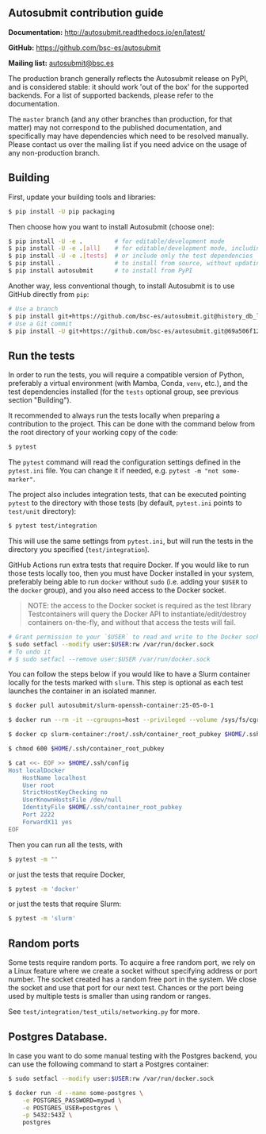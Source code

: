 ## Autosubmit contribution guide

**Documentation:** http://autosubmit.readthedocs.io/en/latest/

**GitHub:** https://github.com/bsc-es/autosubmit

**Mailing list:** autosubmit@bsc.es

The production branch generally reflects the Autosubmit release on PyPI,
and is considered stable: it should work 'out of the box' for the supported
backends. For a list of supported backends, please refer to the documentation.

The `master` branch (and any other branches than production, for that matter)
may not correspond to the published documentation, and specifically may have
dependencies which need to be resolved manually. Please contact us over the
mailing list if you need advice on the usage of any non-production branch.

## Building

First, update your building tools and libraries:

```bash
$ pip install -U pip packaging
```

Then choose how you want to install Autosubmit (choose one):

```bash
$ pip install -U -e .         # for editable/development mode
$ pip install -U -e .[all]    # for editable/development mode, including all dependencies
$ pip install -U -e .[tests]  # or include only the test dependencies
$ pip install .               # to install from source, without updating dependencies
$ pip install autosubmit      # to install from PyPI
```

Another way, less conventional though, to install Autosubmit is to use
GitHub directly from `pip`:

```bash
# Use a branch
$ pip install git+https://github.com/bsc-es/autosubmit.git@history_db_lint_fix
# Use a Git commit
$ pip install -U git+https://github.com/bsc-es/autosubmit.git@69a506f12c471b49fd021b3448b7d5bc215f1183
```

## Run the tests

In order to run the tests, you will require a compatible version of Python,
preferably a virtual environment (with Mamba, Conda, `venv`, etc.), and the
test dependencies installed (for the `tests` optional group, see previous
section "Building").

It recommended to always run the tests locally when preparing a contribution
to the project. This can be done with the command below from the root directory
of your working copy of the code:

```bash
$ pytest
```

The `pytest` command will read the configuration settings defined in the
`pytest.ini` file. You can change it if needed, e.g. `pytest -m "not some-marker"`.

The project also includes integration tests, that can be executed pointing
`pytest` to the directory with those tests (by default, `pytest.ini` points to
`test/unit` directory):

```bash
$ pytest test/integration
```

This will use the same settings from `pytest.ini`, but will run the tests in
the directory you specified (`test/integration`).

GitHub Actions run extra tests that require Docker. If you would like to run
those tests locally too, then you must have Docker installed in your system,
preferably being able to run `docker` without `sudo` (i.e. adding your `$USER`
to the `docker` group), and you also need access to the Docker socket.

> NOTE: the access to the Docker socket is required as the test library
>       Testcontainers will query the Docker API to instantiate/edit/destroy
>       containers on-the-fly, and without that access the tests will fail.

```bash
# Grant permission to your `$USER` to read and write to the Docker socket
$ sudo setfacl --modify user:$USER:rw /var/run/docker.sock
# To undo it
# $ sudo setfacl --remove user:$USER /var/run/docker.sock
```

You can follow the steps below if you would like to have a Slurm container
locally for the tests marked with `slurm`. This step is optional as each test
launches the container in an isolated manner.

```bash
$ docker pull autosubmit/slurm-openssh-container:25-05-0-1
```

```bash
$ docker run --rm -it --cgroupns=host --privileged --volume /sys/fs/cgroup:/sys/fs/cgroup:rw --hostname slurmctld --name slurm-container -p 2222:2222 autosubmit/slurm-openssh-container:25-05-0-1
```

```bash
$ docker cp slurm-container:/root/.ssh/container_root_pubkey $HOME/.ssh/container_root_pubkey || echo "Failed to docker cp SSH key"
```

```bash
$ chmod 600 $HOME/.ssh/container_root_pubkey
```

```bash
$ cat <<- EOF >> $HOME/.ssh/config
Host localDocker
    HostName localhost
    User root
    StrictHostKeyChecking no
    UserKnownHostsFile /dev/null
    IdentityFile $HOME/.ssh/container_root_pubkey
    Port 2222
    ForwardX11 yes
EOF
```

Then you can run all the tests, with

```bash
$ pytest -m ""
```

or just the tests that require Docker,

```bash
$ pytest -m 'docker'
```

or just the tests that require Slurm:

```bash
$ pytest -m 'slurm'
```

## Random ports

Some tests require random ports. To acquire a free random port, we rely
on a Linux feature where we create a socket without specifying address
or port number. The socket created has a random free port in the system.
We close the socket and use that port for our next test. Chances or the
port being used by multiple tests is smaller than using random or ranges.

See `test/integration/test_utils/networking.py` for more.

## Postgres Database. 

In case you want to do some manual testing with the Postgres backend,
you can use the following command to start a Postgres container:

```bash
$ sudo setfacl --modify user:$USER:rw /var/run/docker.sock
```

```bash
$ docker run -d --name some-postgres \
    -e POSTGRES_PASSWORD=mypwd \
    -e POSTGRES_USER=postgres \
    -p 5432:5432 \
    postgres 
```
